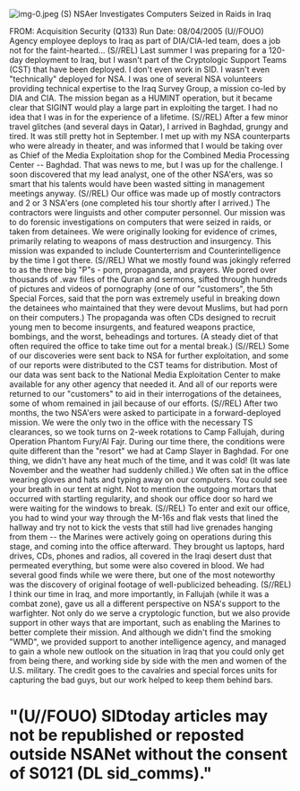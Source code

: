 ![img-0.jpeg](img-0.jpeg)
(S) NSAer Investigates Computers Seized in Raids in Iraq

FROM:
Acquisition Security (Q133)
Run Date: 08/04/2005
(U//FOUO) Agency employee deploys to Iraq as part of DIA/CIA-led team, does a job not for the faint-hearted...
(S//REL) Last summer I was preparing for a 120-day deployment to Iraq, but I wasn't part of the Cryptologic Support Teams (CST) that have been deployed. I don't even work in SID. I wasn't even "technically" deployed for NSA. I was one of several NSA volunteers providing technical expertise to the Iraq Survey Group, a mission co-led by DIA and CIA. The mission began as a HUMINT operation, but it became clear that SIGINT would play a large part in exploiting the target. I had no idea that I was in for the experience of a lifetime.
(S//REL) After a few minor travel glitches (and several days in Qatar), I arrived in Baghdad, grungy and tired. It was still pretty hot in September. I met up with my NSA counterparts who were already in theater, and was informed that I would be taking over as Chief of the Media Exploitation shop for the Combined Media Processing Center -- Baghdad. That was news to me, but I was up for the challenge. I soon discovered that my lead analyst, one of the other NSA'ers, was so smart that his talents would have been wasted sitting in management meetings anyway.
(S//REL) Our office was made up of mostly contractors and 2 or 3 NSA'ers (one completed his tour shortly after I arrived.) The contractors were linguists and other computer personnel. Our mission was to do forensic investigations on computers that were seized in raids, or taken from detainees. We were originally looking for evidence of crimes, primarily relating to weapons of mass destruction and insurgency. This mission was expanded to include Counterterrism and Counterintelligence by the time I got there.
(S//REL) What we mostly found was jokingly referred to as the three big "P"s - porn, propaganda, and prayers. We pored over thousands of .wav files of the Quran and sermons, sifted through hundreds of pictures and videos of pornography (one of our "customers", the 5th Special Forces, said that the porn was extremely useful in breaking down the detainees who maintained that they were devout Muslims, but had porn on their computers.) The propaganda was often CDs designed to recruit young men to become insurgents, and featured weapons practice, bombings, and the worst, beheadings and tortures. (A steady diet of that often required the office to take time out for a mental break.)
(S//REL) Some of our discoveries were sent back to NSA for further exploitation, and some of our reports were distributed to the CST teams for distribution. Most of our data was sent back to the National Media Exploitation Center to make available for any other agency that needed it. And all of our reports were returned to our "customers" to aid in their interrogations of the detainees, some of whom remained in jail because of our efforts.
(S//REL) After two months, the two NSA'ers were asked to participate in a forward-deployed mission. We were the only two in the office with the necessary TS clearances, so we took turns on 2-week rotations to Camp Fallujah, during Operation Phantom Fury/Al Fajr. During our time there, the conditions were quite different than the "resort" we had at Camp Slayer in Baghdad. For one thing, we didn't have any heat much of the time, and it was cold! (It was late November and the weather had suddenly chilled.) We often sat in the office wearing gloves and hats and typing away on our computers. You could see your breath in our tent at night. Not to mention the outgoing mortars that occurred with startling regularity, and shook our office door so hard we were waiting for the windows to break.
(S//REL) To enter and exit our office, you had to wind your way through the M-16s and flak
vests that lined the hallway and try not to kick the vests that still had live grenades hanging from them -- the Marines were actively going on operations during this stage, and coming into the office afterward. They brought us laptops, hard drives, CDs, phones and radios, all covered in the Iraqi desert dust that permeated everything, but some were also covered in blood. We had several good finds while we were there, but one of the most noteworthy was the discovery of original footage of well-publicized beheading.
(S//REL) I think our time in Iraq, and more importantly, in Fallujah (while it was a combat zone), gave us all a different perspective on NSA's support to the warfighter. Not only do we serve a cryptologic function, but we also provide support in other ways that are important, such as enabling the Marines to better complete their mission. And although we didn't find the smoking "WMD", we provided support to another intelligence agency, and managed to gain a whole new outlook on the situation in Iraq that you could only get from being there, and working side by side with the men and women of the U.S. military. The credit goes to the cavalries and special forces units for capturing the bad guys, but our work helped to keep them behind bars.

# "(U//FOUO) SIDtoday articles may not be republished or reposted outside NSANet without the consent of S0121 (DL sid_comms)."
